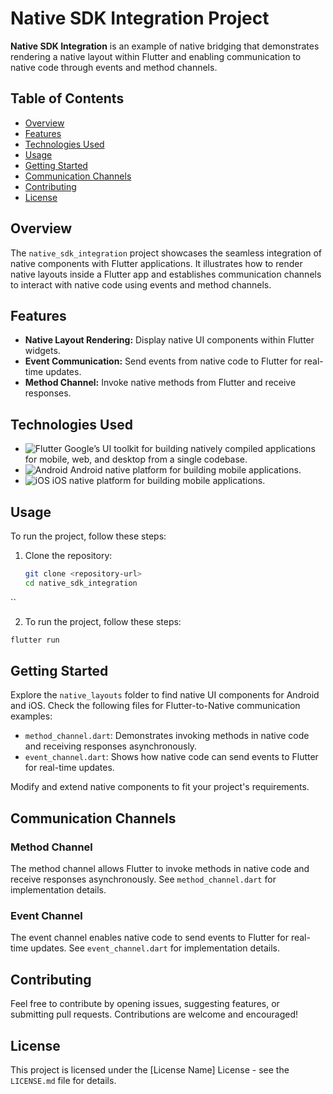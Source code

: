 # Native SDK Integration Project

**Native SDK Integration** is an example of native bridging that demonstrates rendering a native layout within Flutter and enabling communication to native code through events and method channels.

## Table of Contents

- [Overview](#overview)
- [Features](#features)
- [Technologies Used](#technologies-used)
- [Usage](#usage)
- [Getting Started](#getting-started)
- [Communication Channels](#communication-channels)
- [Contributing](#contributing)
- [License](#license)

## Overview

The `native_sdk_integration` project showcases the seamless integration of native components with Flutter applications. It illustrates how to render native layouts inside a Flutter app and establishes communication channels to interact with native code using events and method channels.

## Features

- **Native Layout Rendering:** Display native UI components within Flutter widgets.
- **Event Communication:** Send events from native code to Flutter for real-time updates.
- **Method Channel:** Invoke native methods from Flutter and receive responses.

## Technologies Used

- ![Flutter](https://img.shields.io/badge/Flutter-02569B?style=flat-square&logo=flutter&logoColor=white) Google’s UI toolkit for building natively compiled applications for mobile, web, and desktop from a single codebase.
- ![Android](https://img.shields.io/badge/Android-3DDC84?style=flat-square&logo=android&logoColor=white) Android native platform for building mobile applications.
- ![iOS](https://img.shields.io/badge/iOS-000000?style=flat-square&logo=ios&logoColor=white) iOS native platform for building mobile applications.

## Usage

To run the project, follow these steps:

1. Clone the repository:

   ```bash
   git clone <repository-url>
   cd native_sdk_integration
``


2. To run the project, follow these steps:

```bash
flutter run
```

## Getting Started

Explore the `native_layouts` folder to find native UI components for Android and iOS. Check the following files for Flutter-to-Native communication examples:

- `method_channel.dart`: Demonstrates invoking methods in native code and receiving responses asynchronously.
- `event_channel.dart`: Shows how native code can send events to Flutter for real-time updates.

Modify and extend native components to fit your project's requirements.

## Communication Channels

### Method Channel

The method channel allows Flutter to invoke methods in native code and receive responses asynchronously. See `method_channel.dart` for implementation details.

### Event Channel

The event channel enables native code to send events to Flutter for real-time updates. See `event_channel.dart` for implementation details.

## Contributing

Feel free to contribute by opening issues, suggesting features, or submitting pull requests. Contributions are welcome and encouraged!

## License

This project is licensed under the [License Name] License - see the `LICENSE.md` file for details.


